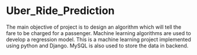 # Uber_Ride_Prediction
The main objective of project is to design an algorithm which will tell the fare to be charged for a passenger. Machine learning algorithms are used to develop a regression model.
This is a machine learning project implemented using python and Django. MySQL is also used to store the data in backend.
